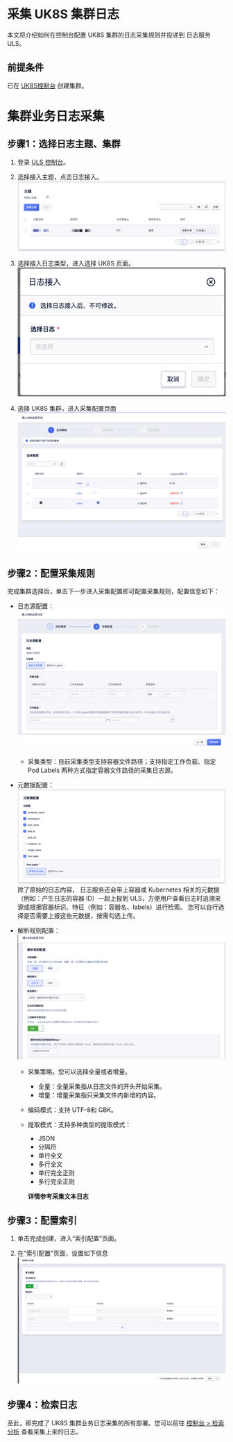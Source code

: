 # 采集 UK8S 集群日志

本文将介绍如何在控制台配置 UK8S 集群的日志采集规则并投递到 日志服务 ULS。

## 前提条件

已在 [UK8S控制台](https://console.ucloud.cn/uk8s/manage) 创建集群。

# 集群业务日志采集

## 步骤1：选择日志主题、集群

1. 登录 [ULS 控制台](https://console.ucloud.cn/ulogservice/topic)。

2. 选择接入主题，点击日志接入。
![日志接入1](/images/uk8s/uk8s_access_1.png)

3. 选择接入日志类型，进入选择 UK8S 页面。
![日志接入2](/images/uk8s/uk8s_access_2.png)

4. 选择 UK8S 集群，进入采集配置页面
![日志接入3](/images/uk8s/uk8s_access_3.png)

## 步骤2：配置采集规则

完成集群选择后，单击下一步进入采集配置即可配置采集规则，配置信息如下：

- 日志源配置：
![日志采集1](/images/uk8s/uk8s_collect_1.png)
  - 采集类型：目前采集类型支持容器文件路径；支持指定工作负载、指定 Pod Labels 两种方式指定容器文件路径的采集日志源。

- 元数据配置：
![日志采集2](/images/uk8s/uk8s_collect_2.png)
  除了原始的日志内容， 日志服务还会带上容器或 Kubernetes 相关的元数据（例如：产生日志的容器 ID）一起上报到 ULS，方便用户查看日志时追溯来源或根据容器标识、特征（例如：容器名、labels）进行检索。
  您可以自行选择是否需要上报这些元数据，按需勾选上传。

- 解析规则配置：
![日志采集3](/images/uk8s/uk8s_collect_3.png)
  - 采集策略。您可以选择全量或者增量。
    - 全量：全量采集指从日志文件的开头开始采集。
    - 增量：增量采集指只采集文件内新增的内容。
  - 编码模式：支持 UTF-8和 GBK。
  - 提取模式：支持多种类型的提取模式：
     - JSON
     - 分隔符
     - 单行全文
     - 多行全文
     - 单行完全正则
     - 多行完全正则
    
    **详情参考采集文本日志**

## 步骤3：配置索引

1. 单击完成创建，进入“索引配置”页面。

2. 在“索引配置”页面，设置如下信息
![日志采集4](/images/uk8s/uk8s_collect_4.png)

## 步骤4：检索日志
至此，即完成了 UK8S 集群业务日志采集的所有部署。您可以前往  [控制台 > 检索分析](https://console.ucloud.cn/ulogservice/ulogservice) 查看采集上来的日志。
